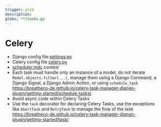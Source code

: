 ```yaml
---
trigger: glob
description:
globs: **/tasks.py
---
```


# Celery

- Django config file [settings.py](mdc:breathecode/settings.py)
- Celery config file [celery.py](mdc:breathecode/celery.py)
- [scheduler.mdc](mdc:.cursor/rules/scheduler.mdc) context
- Each task must handle only an instance of a model, do not iterate `Model.objects.filter(...)`, manage them using a Django Command, a Django Signal, a Django Admin Action, or using `schedule_task` https://breatheco-de.github.io/celery-task-manager-django-plugin/getting-started/schedule-tasks/
- Avoid async code within Celery Tasks
- Use the `task` decorator for declaring Celery Tasks, use the exceptions like `AbortTask` and `RetryTask` to manage the flow of the task https://breatheco-de.github.io/celery-task-manager-django-plugin/getting-started/task/
